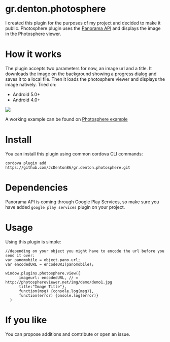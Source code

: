 # gr.denton.photosphere

I created this plugin for the purposes of my project and decided to make it public. Photosphere plugin uses the <a href="https://developers.google.com/photo-sphere/android/">Panorama API</a> and displays the image in the Photosphere viewer.

# How it works

The plugin accepts two parameters for now, an image url and a title. It downloads the image on the background showing a progress dialog and saves it to a local file. Then it loads the photosphere viewer and displays the image natively.
Tried on:
<ul><li>Android 5.0+</li><li>Android 4.0+</li></ul>

<img src="https://dl.dropboxusercontent.com/u/6816009/photospheredemo.gif"/>

A working example can be found on <a href="https://github.com/JcDenton86/photospherePlugin_example.git"> Photosphere example</a>

# Install

You can install this plugin using common cordova CLI commands:

`cordova plugin add https://github.com/JcDenton86/gr.denton.photosphere.git`

# Dependencies

Panorama API is coming through Google Play Services, so make sure you have added `google play services` plugin on your project.

# Usage

Using this plugin is simple:

```
//depending on your object you might have to encode the url before you send it over:
var panomobile = object.pano.url;	
var encodedURL = encodeURI(panomobile);
      
window.plugins.photosphere.view({	  
      imageurl: encodedURL, // = http://photosphereviewer.net/img/demo/demo1.jpg
	  title:"Image Title"},
      function(msg) {console.log(msg)},
      function(error) {onsole.log(error)}
  )
```

# If you like
You can propose additions and contribute or open an issue.




